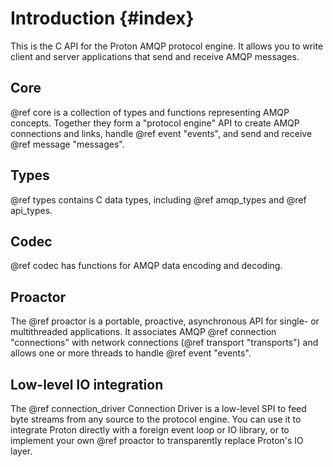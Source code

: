 # Introduction {#index}

This is the C API for the Proton AMQP protocol engine. It allows you
to write client and server applications that send and receive AMQP
messages.

## Core

@ref core is a collection of types and functions representing AMQP
concepts.  Together they form a "protocol engine" API to create AMQP
connections and links, handle @ref event "events", and send and
receive @ref message "messages".

## Types

@ref types contains C data types, including @ref amqp\_types and @ref
api\_types.

## Codec

@ref codec has functions for AMQP data encoding and decoding.

## Proactor

The @ref proactor is a portable, proactive, asynchronous API for
single- or multithreaded applications. It associates AMQP @ref
connection "connections" with network connections (@ref transport
"transports") and allows one or more threads to handle @ref event
"events".

## Low-level IO integration

The @ref connection\_driver Connection Driver is a low-level SPI to feed byte
streams from any source to the protocol engine. You can use it to integrate
Proton directly with a foreign event loop or IO library, or to implement your
own @ref proactor to transparently replace Proton's IO layer.
